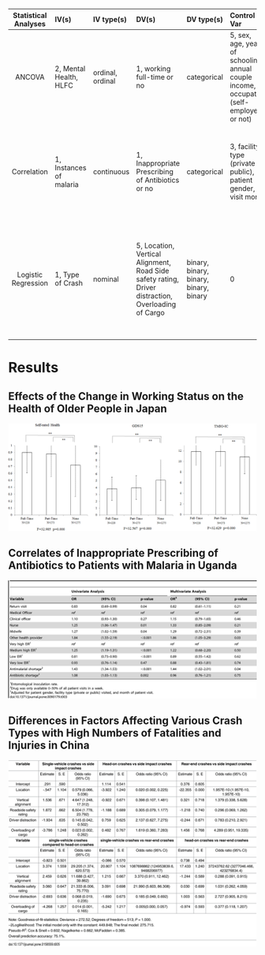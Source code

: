 | **Statistical Analyses**	|  **IV(s)**  |  **IV type(s)** |  **DV(s)**  |  **DV type(s)**  |  **Control Var** | **Control Var type**  | **Question to be answered** | **_H0_** | **alpha** | **link to paper**| 
|:----------:|:----------|:------------|:-------------|:-------------|:------------|:------------- |:------------------|:----:|:-------:|:-------|
ANCOVA	| 2, Mental Health, HLFC | ordinal, ordinal | 1, working full-time or no| categorical | 5, sex, age, years of schooling, annual couple income, occupation (self-employed or not) | categorical, discrete numerical, discrete numerical, discrete numerical, categorical | 	Do participants in full-time status have mental health significantly higher than control group | Mental Health test groups <= Mental Health control group, HLFC test groups <= HLFC control group | 0.05 | [Effects of the Change in Working Status on the Health of Older People in Japan](https://journals.plos.org/plosone/article?id=10.1371/journal.pone.0144069) |
 Correlation	| 1, Instances of malaria | continuous | 1,  Inappropriate Prescribing of Antibiotics or no| categorical | 3, facility type (private or public), patient gender, visit month  | categorical, categorical, discrete numerical | 	Do facilities with higher Inappropriate Prescribing of Antibiotics have malaria cases significantly higher than control group | Malaria Cases test groups <= Malaria Cases control group | 0.05 | [Correlates of Inappropriate Prescribing of Antibiotics to Patients with Malaria in Uganda](https://journals.plos.org/plosone/article?id=10.1371/journal.pone.0090179) |
 Logistic Regression	| 1, Type of Crash | nominal | 5,  Location, Vertical Alignment, Road Side safety rating, Driver distraction, Overloading of Cargo| binary, binary, binary, binary, binary | 0  | NA | 	Do high fatalty car crashes with certain attributes have a higher chance of belonging to a certain crash type than crashes with different attributes  | P(Crash_Test) <= P(Crash_Control)  | 0.05 | [Differences in Factors Affecting Various Crash Types with High Numbers of Fatalities and Injuries in China](https://journals.plos.org/plosone/article?id=10.1371/journal.pone.0158559) |

# Results

## Effects of the Change in Working Status on the Health of Older People in Japan
![Effects of the Change in Working Status on the Health of Older People in Japan](Img1.PNG)
## Correlates of Inappropriate Prescribing of Antibiotics to Patients with Malaria in Uganda
![Correlates of Inappropriate Prescribing of Antibiotics to Patients with Malaria in Uganda](Img2.png)
## Differences in Factors Affecting Various Crash Types with High Numbers of Fatalities and Injuries in China
![Differences in Factors Affecting Various Crash Types with High Numbers of Fatalities and Injuries in China](Img3.PNG)
